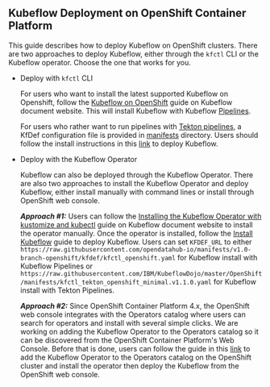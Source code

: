 ## Kubeflow Deployment on OpenShift Container Platform

This guide describes how to deploy Kubeflow on OpenShift clusters. There are two approaches to deploy Kubeflow, either through the `kfctl` CLI or the Kubeflow operator. Choose the one that works for you.

* Deploy with `kfctl` CLI

  For users who want to install the latest supported Kubeflow on Openshift, follow the [Kubeflow on OpenShift](https://www.kubeflow.org/docs/openshift/) guide on Kubeflow document website. This will install Kubeflow with Kubeflow [Pipelines](https://github.com/kubeflow/pipelines).

  For users who rather want to run pipelines with [Tekton pipelines](https://github.com/kubeflow/kfp-tekton), a KfDef configuration file is provided in [manifests](manifests) directory. Users should follow the install instructions in this [link](manifests/README.md) to deploy Kubeflow.

* Deploy with the Kubeflow Operator

  Kubeflow can also be deployed through the Kubeflow Operator. There are also two approaches to install the Kubeflow Operator and deploy Kubeflow, either install manually with command lines or install through OpenShift web console.
  
  ***Approach #1:*** Users can follow the [Installing the Kubeflow Operator with kustomize and kubectl](https://www.kubeflow.org/docs/operator/install-operator/#3-installing-the-kubeflow-operator-with-kustomize-and-kubectl) guide on Kubeflow document website to install the operator manually. Once the operator is installed, follow the [Install Kubeflow](https://www.kubeflow.org/docs/operator/install-kubeflow/) guide to deploy Kubeflow. Users can set `KFDEF_URL` to either `https://raw.githubusercontent.com/opendatahub-io/manifests/v1.0-branch-openshift/kfdef/kfctl_openshift.yaml` for Kubeflow install with Kubeflow Pipelines or `https://raw.githubusercontent.com/IBM/KubeflowDojo/master/OpenShift/manifests/kfctl_tekton_openshift_minimal.v1.1.0.yaml` for Kubeflow install with Tekton Pipelines.

  ***Approach #2:*** Since OpenShift Container Platform 4.x, the OpenShift web console integrates with the Operators catalog where users can search for operators and install with several simple clicks. We are working on adding the Kubeflow Operator to the Operators catalog so it can be discovered from the OpenShift Container Platform's Web Console. Before that is done, users can follow the guide in this [link](operator/README.md) to add the Kubeflow Operator to the Operators catalog on the OpenShift cluster and install the operator then deploy the Kubeflow from the OpenShift web console.
